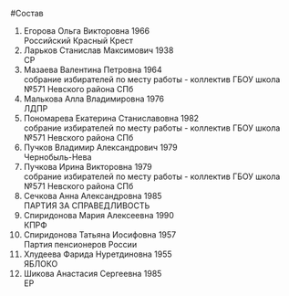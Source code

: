 #Состав
1. Егорова Ольга Викторовна 1966   
    Российский Красный Крест
2. Ларьков Станислав Максимович 1938   
    СР
3. Мазаева Валентина Петровна 1964   
    собрание избирателей по месту работы - коллектив ГБОУ школа №571 Невского района СПб
4. Малькова Алла Владимировна 1976   
    ЛДПР
5. Пономарева Екатерина Станиславовна 1982   
    собрание избирателей по месту работы - коллектив ГБОУ школа №571 Невского района СПб
6. Пучков Владимир Александрович 1979   
    Чернобыль-Нева
7. Пучкова Ирина Викторовна 1979   
    собрание избирателей по месту работы - коллектив ГБОУ школа №571 Невского района СПб
8. Сечкова Анна Александровна 1985   
    ПАРТИЯ ЗА СПРАВЕДЛИВОСТЬ
9. Спиридонова Мария Алексеевна 1990   
    КПРФ
10. Спиридонова Татьяна Иосифовна 1957   
    Партия пенсионеров России
11. Хлудеева Фарида Нуретдиновна 1955   
    ЯБЛОКО
12. Шикова Анастасия Сергеевна 1985   
    ЕР
